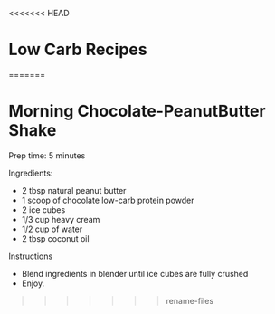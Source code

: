 <<<<<<< HEAD
# Low Carb Recipes
=======
# Morning Chocolate-PeanutButter Shake

Prep time: 5 minutes

Ingredients:
* 2 tbsp natural peanut butter
* 1 scoop of chocolate low-carb protein powder
* 2 ice cubes
* 1/3 cup heavy cream
* 1/2 cup of water
* 2 tbsp coconut oil

Instructions
* Blend ingredients in blender until ice cubes are fully crushed
* Enjoy.



>>>>>>> rename-files

